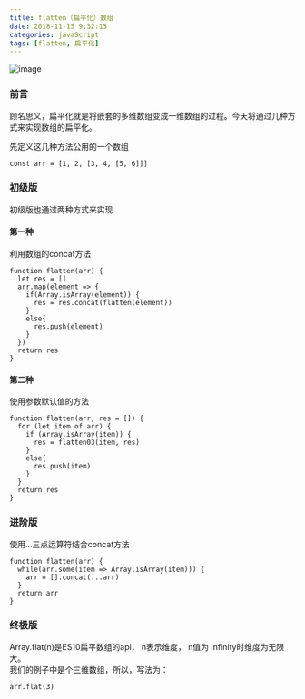 ```yaml
---
title: flatten（扁平化）数组
date: 2018-11-15 9:32:15
categories: javaScript
tags: [flatten, 扁平化]
---
```

![image](http://static.runoob.com/images/mix/65F53C2E-D255-4EE9-A675-F0C0F3F69D2B.png)
<!-- more -->
### 前言
顾名思义，扁平化就是将嵌套的多维数组变成一维数组的过程。今天将通过几种方式来实现数组的扁平化。

先定义这几种方法公用的一个数组

```
const arr = [1, 2, [3, 4, [5, 6]]]
```

### 初级版
初级版也通过两种方式来实现
#### 第一种
利用数组的concat方法

```
function flatten(arr) {
  let res = []  
  arr.map(element => {
    if(Array.isArray(element)) {
      res = res.concat(flatten(element))
    }
    else{
      res.push(element)
    }
  })
  return res
}
```
#### 第二种
使用参数默认值的方法

```
function flatten(arr, res = []) {
  for (let item of arr) {
    if (Array.isArray(item)) {
      res = flatten03(item, res)      
    }
    else{
      res.push(item)        
    }
  }
  return res
}
```
### 进阶版
使用...三点运算符结合concat方法

```
function flatten(arr) {
  while(arr.some(item => Array.isArray(item))) {
    arr = [].concat(...arr)
  }
  return arr
}
```
### 终极版
Array.flat(n)是ES10扁平数组的api， n表示维度， n值为 Infinity时维度为无限大。  
我们的例子中是个三维数组，所以，写法为：
```
arr.flat(3)
```
